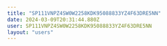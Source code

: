 ```yaml
---
title: "SP111VNPZ4SW0W2258KDK95088833YZ4F63DRE5NN"
date: 2024-03-09T20:31:44.880Z
user: SP111VNPZ4SW0W2258KDK95088833YZ4F63DRE5NN
layout: "users"
---
```

    